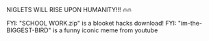 NIGLETS WILL RISE UPON HUMANITY!!! 🔥🔥


FYI: "SCHOOL WORK.zip" is a blooket hacks download!
FYI: "im-the-BIGGEST-BIRD" is a funny iconic meme from youtube
